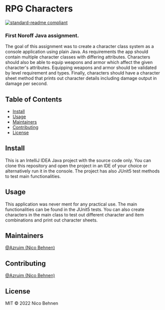 # RPG Characters

[![standard-readme compliant](https://img.shields.io/badge/standard--readme-OK-green.svg?style=flat-square)](https://github.com/RichardLitt/standard-readme)

### First Noroff Java assignment.

The goal of this assignment was to create a character class system as a console application using plain Java. As requirements the app should contain multiple character classes with differing attributes. Characters should also be able to equip weapons and armor which affect the given character's attributes. Equipping weapons and armor should be validated by level requirement and types. Finally, characters should have a character sheet method that prints out character details including damage output in damage per second. 

## Table of Contents

- [Install](#install)
- [Usage](#usage)
- [Maintainers](#maintainers)
- [Contributing](#contributing)
- [License](#license)

## Install

This is an IntelliJ IDEA Java project with the source code only. You can clone this repository and open the project in an IDE of your choice or alternatively run it in the console. The project has also JUnit5 test methods to test main functionalities.

## Usage

This application was never ment for any practical use. The main functionalities can be found in the JUnit5 tests. You can also create characters in the main class to test out different character and item combinations and print out character sheets. 

## Maintainers

[@Azruim (Nico Behnen)](https://github.com/@Azruim)

## Contributing

[@Azruim (Nico Behnen)](https://github.com/@Azruim)

## License

MIT © 2022 Nico Behnen
